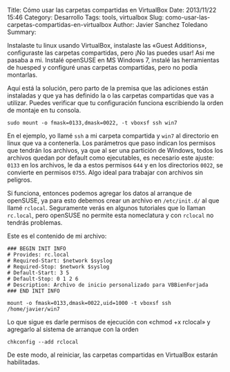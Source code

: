 Title: Cómo usar las carpetas compartidas en VirtualBox
Date: 2013/11/22 15:46
Category: Desarrollo 
Tags: tools, virtualbox 
Slug: como-usar-las-carpetas-compartidas-en-virtualbox
Author: Javier Sanchez Toledano
Summary: 

Instalaste tu linux usando VirtualBox, instalaste las «Guest Additions», 
configuraste las carpetas compartidas, pero ¡No las puedes usar! Asi me pasaba 
a mi. Instalé openSUSE en MS Windows 7, instalé las herramientas de huesped 
y configuré unas carpetas compartidas, pero no podía montarlas.

Aquí está la solución, pero parto de la premisa que las adiciones están 
instaladas y que ya has definido la o las carpetas compartidas que vas 
a utilizar. Puedes verificar que tu configuración funciona escribiendo la orden 
de montaje en tu consola.

    sudo mount -o fmask=0133,dmask=0022, -t vboxsf ssh win7

En el ejemplo, yo llamé `ssh` a mi carpeta compartida y `win7` al directorio en 
linux que va a contenerla. Los parámetros que paso indican los permisos que 
tendrán los archivos, ya que al ser una partición de Windows, todos los 
archivos quedan por default como ejecutables, es necesario este ajuste: `0133` 
en los archivos, le da a estos permisos `644` y en los directorios `0022`, se 
convierte en permisos `0755`. Algo ideal para trabajar con archivos sin 
peligros.

Si funciona, entonces podemos agregar los datos al arranque de openSUSE, ya 
para esto debemos crear un archivo en `/etc/init.d/` al que llamé `rclocal`. 
Seguramente verás en algunos tutoriales que lo llaman `rc.local`, pero openSUSE 
no permite esta nomeclatura y con `rclocal` no tendrás problemas.

Este es el contenido de mi archivo:

    ### BEGIN INIT INFO
    # Provides: rc.local
    # Required-Start: $network $syslog
    # Required-Stop: $network $syslog
    # Default-Start: 3 5
    # Default-Stop: 0 1 2 6
    # Description: Archivo de inicio personalizado para VBBienForjada
    ### END INIT INFO

    mount -o fmask=0133,dmask=0022,uid=1000 -t vboxsf ssh /home/javier/win7

Lo que sigue es darle permisos de ejecución con «chmod +x rclocal» y agregarlo 
al sistema de arranque con la orden

    chkconfig --add rclocal

De este modo, al reiniciar, las carpetas compartidas en VirtualBox estarán habilitadas.

